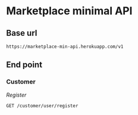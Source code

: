 # Marketplace minimal API

## Base url
```
https://marketplace-min-api.herokuapp.com/v1
```

## End point
### Customer
*Register*
```
GET /customer/user/register
```

